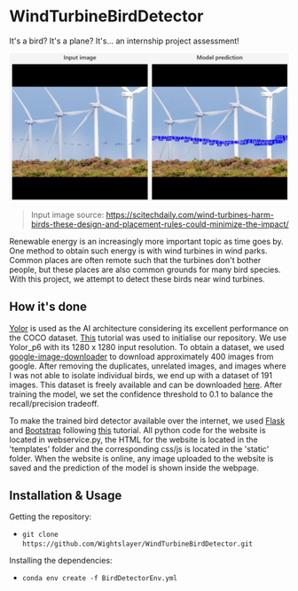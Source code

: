 # WindTurbineBirdDetector
It's a bird? It's a plane? It's... an internship project assessment!

![An example prediction from the trained yolor model](misc/Prediction_example1.jpg)

>Input image source: https://scitechdaily.com/wind-turbines-harm-birds-these-design-and-placement-rules-could-minimize-the-impact/

Renewable energy is an increasingly more important topic as time goes by. One method to obtain such energy is with wind turbines in wind parks. Common places are often remote such that the turbines don't bother people, but these places are also common grounds for many bird species. With this project, we attempt to detect these birds near wind turbines.

## How it's done
[Yolor](https://arxiv.org/abs/2105.04206) is used as the AI architecture considering its excellent performance on the COCO dataset. [This](https://blog.roboflow.com/train-yolor-on-a-custom-dataset/) tutorial was used to initialise our repository. We use Yolor_p6 with its 1280 x 1280 input resolution. To obtain a dataset, we used [google-image-downloader](https://github.com/Joeclinton1/google-images-download.git) to download approximately 400 images from google. After removing the duplicates, unrelated images, and images where I was not able to isolate individual birds, we end up with a dataset of 191 images. This dataset is freely available and can be downloaded [here](https://app.roboflow.com/wightslayer/wind-turbine-bird-detection). After training the model, we set the confidence threshold to 0.1 to balance the recall/precision tradeoff.

To make the trained bird detector available over the internet, we used [Flask](https://flask.palletsprojects.com/en/1.0.x/) and [Bootstrap](https://getbootstrap.com/) following [this](https://www.youtube.com/watch?v=BUh76-xD5qU&t=2149s) tutorial. All python code for the website is located in webservice.py, the HTML for the website is located in the 'templates' folder and the corresponding css/js is located in the 'static' folder. When the website is online, any image uploaded to the website is saved and the prediction of the model is shown inside the webpage.

## Installation & Usage

Getting the repository:
- `git clone https://github.com/Wightslayer/WindTurbineBirdDetector.git`

Installing the dependencies:
- `conda env create -f BirdDetectorEnv.yml`


